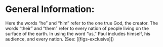 # General Information:

Here the words “he” and “him” refer to the one true God, the creator. The words “their” and “them” refer to every nation of people living on the surface of the earth. In using the word “us,” Paul includes himself, his audience, and every nation. (See: [[figs-exclusive]])